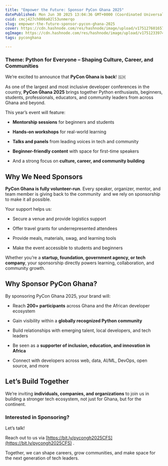 ```yaml
---
title: "Empower the Future: Sponsor PyCon Ghana 2025"
datePublished: Mon Jun 30 2025 13:04:36 GMT+0000 (Coordinated Universal Time)
cuid: cmcj427ch000a02l53unmerqo
slug: empower-the-future-sponsor-pycon-ghana-2025
cover: https://cdn.hashnode.com/res/hashnode/image/upload/v1751276016574/34854830-9dad-4d64-8908-6a3311d40102.png
ogImage: https://cdn.hashnode.com/res/hashnode/image/upload/v1751233974409/19c8f3b8-f3ac-49d0-93db-a371f919083e.jpeg
tags: pyconghana

---
```


### **Theme: Python for Everyone – Shaping Culture, Career, and Communities**

We’re excited to announce that **PyCon Ghana is back**! 🇬🇭

As one of the largest and most inclusive developer conferences in the country, **PyCon Ghana 2025** brings together Python enthusiasts, beginners, students, professionals, educators, and community leaders from across Ghana and beyond.

This year’s event will feature:

* **Mentorship sessions** for beginners and students
    
* **Hands-on workshops** for real-world learning
    
* **Talks and panels** from leading voices in tech and community
    
* **Beginner-friendly content** with space for first-time speakers
    
* And a strong focus on **culture, career, and community building**
    

## **Why We Need Sponsors**

**PyCon Ghana is fully volunteer-run**. Every speaker, organizer, mentor, and team member is giving back to the community  and we rely on sponsorship to make it all possible.

Your support helps us:

* Secure a venue and provide logistics support
    
* Offer travel grants for underrepresented attendees
    
* Provide meals, materials, swag, and learning tools
    
* Make the event accessible to students and beginners
    

Whether you’re a **startup, foundation, government agency, or tech company**, your sponsorship directly powers learning, collaboration, and community growth.

## **Why Sponsor PyCon Ghana?**

By sponsoring PyCon Ghana 2025, your brand will:

* Reach **200+ participants** across Ghana and the African developer ecosystem
    
* Gain visibility within a **globally recognized Python community**
    
* Build relationships with emerging talent, local developers, and tech leaders
    
* Be seen as a **supporter of inclusion, education, and innovation in Africa**
    
* Connect with developers across web, data, AI/ML, DevOps, open source, and more
    

## **Let’s Build Together**

We’re inviting **individuals, companies, and organizations** to join us in building a stronger tech ecosystem, not just for Ghana, but for the continent.

### **Interested in Sponsoring?**

Let’s talk!

Reach out to us via [https://bit.ly/pycongh2025CFS](https://bit.ly/pycongh2025CFS) .

Together, we can shape careers, grow communities, and make space for the next generation of tech leaders.